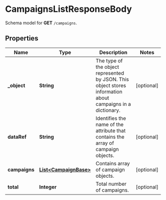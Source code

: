 

# CampaignsListResponseBody

Schema model for **GET** `/campaigns`.

## Properties

| Name | Type | Description | Notes |
|------------ | ------------- | ------------- | -------------|
|**_object** | **String** | The type of the object represented by JSON. This object stores information about campaigns in a dictionary. |  [optional] |
|**dataRef** | **String** | Identifies the name of the attribute that contains the array of campaign objects. |  [optional] |
|**campaigns** | [**List&lt;CampaignBase&gt;**](CampaignBase.md) | Contains array of campaign objects. |  [optional] |
|**total** | **Integer** | Total number of campaigns. |  [optional] |



